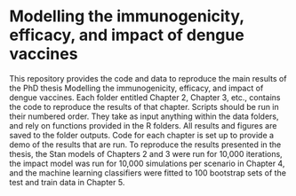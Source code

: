 # Modelling the immunogenicity, efficacy, and impact of dengue vaccines

This repository provides the code and data to reproduce the main results of the PhD thesis Modelling the immunogenicity, efficacy, and impact of
dengue vaccines. Each folder entitled Chapter 2, Chapter 3, etc., contains the code to reproduce the results of that chapter. Scripts should be run in their numbered order. They take as input anything within the data folders, and rely on functions provided in the R folders. All results and figures are saved to the folder outputs. Code for each chapter is set up to provide a demo of the results that are run. To reproduce the results presented in the thesis, the Stan models of Chapters 2 and 3 were run for 10,000 iterations, the impact model was run for 10,000 simulations per scenario in Chapter 4, and the machine learning classifiers were fitted to 100 bootstrap sets of the test and train data in Chapter 5.  

